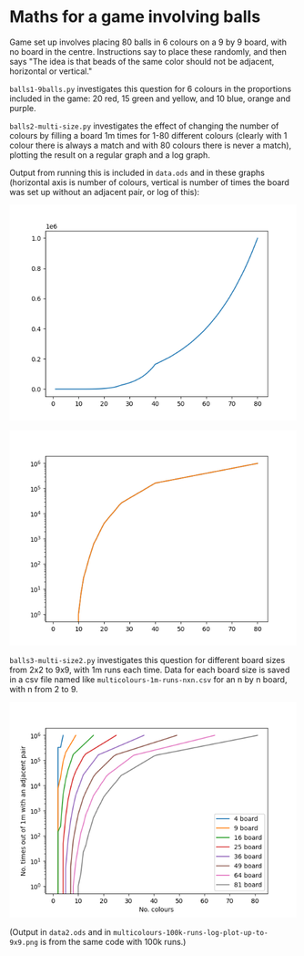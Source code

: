 # Maths for a game involving balls

Game set up involves placing 80 balls in 6 colours on a 9 by 9 board, with no board in the centre. Instructions say to place these randomly, and then says "The idea is that beads of the same color should not be adjacent, horizontal or vertical."

`balls1-9balls.py` investigates this question for 6 colours in the proportions included in the game: 20 red, 15 green and yellow, and 10 blue, orange and purple. 

`balls2-multi-size.py` investigates the effect of changing the number of colours by filling a board 1m times for 1-80 different colours (clearly with 1 colour there is always a match and with 80 colours there is never a match), plotting the result on a regular graph and a log graph. 

Output from running this is included in `data.ods` and in these graphs (horizontal axis is number of colours, vertical is number of times the board was set up without an adjacent pair, or log of this):

![Plot curves generally upwards, there is a pronounced bump at 40](multiball-1m-runs-regular-plot.png)

![Plot starts steep and levels off, several less smooth points, most pronounced at 40](multiball-1m-runs-log-plot.png)

`balls3-multi-size2.py` investigates this question for different board sizes from 2x2 to 9x9, with 1m runs each time. Data for each board size is saved in a csv file named like `multicolours-1m-runs-nxn.csv` for an n by n board, with n from 2 to 9.

![Multiple curves, all a bit jaggedy](multicolours-1m-runs-log-plot-up-to-9x9.png)

(Output in `data2.ods` and in `multicolours-100k-runs-log-plot-up-to-9x9.png` is from the same code with 100k runs.)
